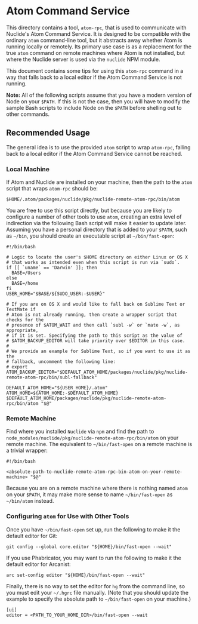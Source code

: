 # Atom Command Service

This directory contains a tool, `atom-rpc`, that is used to communicate with Nuclide's Atom Command
Service. It is designed to be compatible with the ordinary `atom` command-line tool, but it
abstracts away whether Atom is running locally or remotely. Its primary use case is as a replacement
for the true `atom` command on remote machines where Atom is not installed, but where the Nuclide
server is used via the `nuclide` NPM module.

This document contains some tips for using this `atom-rpc` command in a way that falls back to a
local editor if the Atom Command Service is not running.

**Note:** All of the following scripts assume that you have a modern version of Node on your
`$PATH`. If this is not the case, then you will have to modify the sample Bash scripts to include
Node on the `$PATH` before shelling out to other commands.

## Recommended Usage

The general idea is to use the provided `atom` script to wrap `atom-rpc`, falling back to a local
editor if the Atom Command Service cannot be reached.

### Local Machine

If Atom and Nuclide are installed on your machine, then the path to the `atom` script that
wraps `atom-rpc` should be:

    $HOME/.atom/packages/nuclide/pkg/nuclide-remote-atom-rpc/bin/atom

You are free to use this script directly, but because you are likely to configure a number of other
tools to use `atom`, creating an extra level of indirection via the following Bash
script will make it easier to update later. Assuming you have a personal directory that is added to
your `$PATH`, such as `~/bin`, you should create an executable script at `~/bin/fast-open`:

```
#!/bin/bash

# Logic to locate the user's $HOME directory on either Linux or OS X
# that works as intended even when this script is run via `sudo`.
if [[ `uname` == 'Darwin' ]]; then
  BASE=/Users
else
  BASE=/home
fi
USER_HOME="$BASE/${SUDO_USER:-$USER}"

# If you are on OS X and would like to fall back on Sublime Text or TextMate if
# Atom is not already running, then create a wrapper script that checks for the
# presence of $ATOM_WAIT and then call `subl -w` or `mate -w`, as appropriate,
# if it is set. Specifying the path to this script as the value of
# $ATOM_BACKUP_EDITOR will take priority over $EDITOR in this case.
#
# We provide an example for Sublime Text, so if you want to use it as the
# fallback, uncomment the following line:
# export ATOM_BACKUP_EDITOR="$DEFAULT_ATOM_HOME/packages/nuclide/pkg/nuclide-remote-atom-rpc/bin/subl-fallback"

DEFAULT_ATOM_HOME="${USER_HOME}/.atom"
ATOM_HOME=${ATOM_HOME:-$DEFAULT_ATOM_HOME}
$DEFAULT_ATOM_HOME/packages/nuclide/pkg/nuclide-remote-atom-rpc/bin/atom "$@"
```

### Remote Machine

Find where you installed `Nuclide` via `npm` and find the path to
`node_modules/nuclide/pkg/nuclide-remote-atom-rpc/bin/atom` on your remote machine.
The equivalent to `~/bin/fast-open` on a remote machine is a trivial wrapper:

```
#!/bin/bash

<absolute-path-to-nuclide-remote-atom-rpc-bin-atom-on-your-remote-machine> "$@"
```

Because you are on a remote machine where there is nothing named `atom` on your `$PATH`,
it may make more sense to name `~/bin/fast-open` as `~/bin/atom` instead.

### Configuring `atom` for Use with Other Tools

Once you have `~/bin/fast-open` set up, run the following to make it the default editor for Git:

```
git config --global core.editor "${HOME}/bin/fast-open --wait"
```

If you use Phabricator, you may want to run the following to make it the default editor for
Arcanist:

```
arc set-config editor "${HOME}/bin/fast-open --wait"
```

Finally, there is no way to set the editor for `hg` from the command line, so you must edit your
`~/.hgrc` file manually. (Note that you should update the example to specify the absolute path to
`~/bin/fast-open` on your machine.)

```
[ui]
editor = <PATH_TO_YOUR_HOME_DIR>/bin/fast-open --wait
```
